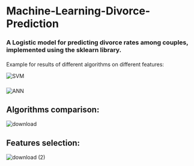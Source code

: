 # Machine-Learning-Divorce-Prediction
### A Logistic model for predicting divorce rates among couples, implemented using the sklearn library.
####

Example for results of different algorithms on different features:

![SVM](https://user-images.githubusercontent.com/38184193/92477983-24302e00-f1ea-11ea-8863-07ed9843b3bb.png)

###
![ANN](https://user-images.githubusercontent.com/38184193/92477978-23979780-f1ea-11ea-9c9c-dce96d3c4d9c.png)


## Algorithms comparison:

![download](https://user-images.githubusercontent.com/38184193/92477249-f7c7e200-f1e8-11ea-8e72-e514e2fada25.png)



## Features selection:

![download (2)](https://user-images.githubusercontent.com/38184193/92477259-fb5b6900-f1e8-11ea-9fbb-410eea4e90b7.png)


